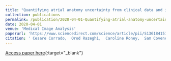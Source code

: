```yaml
---
title: "Quantifying atrial anatomy uncertainty from clinical data and its impact on electro-physiology simulation predictions"
collection: publications
permalink: /publication/2020-04-01-Quantifying-atrial-anatomy-uncertainty-from-clinical-data-and-its-impact-on-electro-physiology-simulation-predictions
date: 2020-04-01
venue: 'Medical Image Analysis'
paperurl: 'https://www.sciencedirect.com/science/article/pii/S1361841519301628'
citation: ' Cesare Corrado,  Orod Razeghi,  Caroline Roney,  Sam Coveney,  Steven Williams,  Iain Sim,  Mark O’Neill,  Richard Wilkinson,  Jeremy Oakley,  Richard Clayton,  Steven Niederer, &quot;Quantifying atrial anatomy uncertainty from clinical data and its impact on electro-physiology simulation predictions.&quot; Medical Image Analysis, 2020.'
---
```

[Access paper here](https://www.sciencedirect.com/science/article/pii/S1361841519301628){:target="_blank"}
